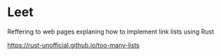 # Leet

Reffering to web pages explaning how to implement link lists using Rust

https://rust-unofficial.github.io/too-many-lists
